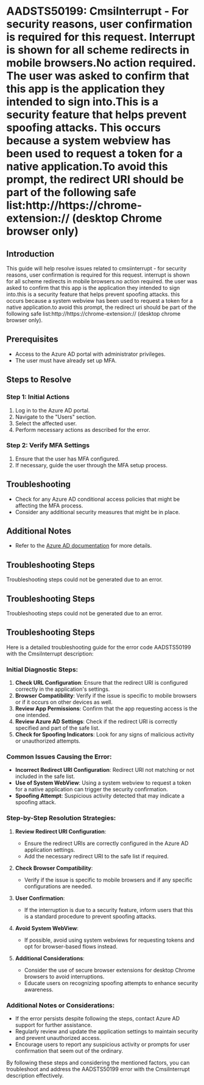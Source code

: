 # AADSTS50199: CmsiInterrupt - For security reasons, user confirmation is required for this request. Interrupt is shown for all scheme redirects in mobile browsers.No action required. The user was asked to confirm that this app is the application they intended to sign into.This is a security feature that helps prevent spoofing attacks. This occurs because a system webview has been used to request a token for a native application.To avoid this prompt, the redirect URI should be part of the following safe list:http://https://chrome-extension:// (desktop Chrome browser only)

## Introduction

This guide will help resolve issues related to cmsiinterrupt - for security
reasons, user confirmation is required for this request. interrupt is shown for
all scheme redirects in mobile browsers.no action required. the user was asked
to confirm that this app is the application they intended to sign into.this is a
security feature that helps prevent spoofing attacks. this occurs because a
system webview has been used to request a token for a native application.to
avoid this prompt, the redirect uri should be part of the following safe
list:http://https://chrome-extension:// (desktop chrome browser only).

## Prerequisites

* Access to the Azure AD portal with administrator privileges.
* The user must have already set up MFA.

## Steps to Resolve

### Step 1: Initial Actions

1. Log in to the Azure AD portal.
2. Navigate to the "Users" section.
3. Select the affected user.
4. Perform necessary actions as described for the error.

### Step 2: Verify MFA Settings

1. Ensure that the user has MFA configured.
2. If necessary, guide the user through the MFA setup process.

## Troubleshooting

* Check for any Azure AD conditional access policies that might be affecting the
  MFA process.
* Consider any additional security measures that might be in place.

## Additional Notes

* Refer to the
  [Azure AD documentation](https://learn.microsoft.com/en-us/azure/active-directory/)
  for more details.

## Troubleshooting Steps

Troubleshooting steps could not be generated due to an error.

## Troubleshooting Steps

Troubleshooting steps could not be generated due to an error.

## Troubleshooting Steps

Here is a detailed troubleshooting guide for the error code AADSTS50199 with the
CmsiInterrupt description:

### Initial Diagnostic Steps:

1. **Check URL Configuration**: Ensure that the redirect URI is configured
   correctly in the application's settings.
2. **Browser Compatibility**: Verify if the issue is specific to mobile browsers
   or if it occurs on other devices as well.
3. **Review App Permissions**: Confirm that the app requesting access is the one
   intended.
4. **Review Azure AD Settings**: Check if the redirect URI is correctly
   specified and part of the safe list.
5. **Check for Spoofing Indicators**: Look for any signs of malicious activity
   or unauthorized attempts.

### Common Issues Causing the Error:

* **Incorrect Redirect URI Configuration**: Redirect URI not matching or not
  included in the safe list.
* **Use of System WebView**: Using a system webview to request a token for a
  native application can trigger the security confirmation.
* **Spoofing Attempt**: Suspicious activity detected that may indicate a
  spoofing attack.

### Step-by-Step Resolution Strategies:

1. **Review Redirect URI Configuration**:

   * Ensure the redirect URIs are correctly configured in the Azure AD
     application settings.
   * Add the necessary redirect URI to the safe list if required.

2. **Check Browser Compatibility**:

   * Verify if the issue is specific to mobile browsers and if any specific
     configurations are needed.

3. **User Confirmation**:

   * If the interruption is due to a security feature, inform users that this is
     a standard procedure to prevent spoofing attacks.

4. **Avoid System WebView**:

   * If possible, avoid using system webviews for requesting tokens and opt for
     browser-based flows instead.

5. **Additional Considerations**:
   * Consider the use of secure browser extensions for desktop Chrome browsers
     to avoid interruptions.
   * Educate users on recognizing spoofing attempts to enhance security
     awareness.

### Additional Notes or Considerations:

* If the error persists despite following the steps, contact Azure AD support
  for further assistance.
* Regularly review and update the application settings to maintain security and
  prevent unauthorized access.
* Encourage users to report any suspicious activity or prompts for user
  confirmation that seem out of the ordinary.

By following these steps and considering the mentioned factors, you can
troubleshoot and address the AADSTS50199 error with the CmsiInterrupt
description effectively.
